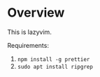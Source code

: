 # Overview

This is lazyvim.

Requirements:

1. `npm install -g prettier`
2. `sudo apt install ripgrep`
